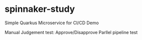 # spinnaker-study
Simple Quarkus Microservice for CI/CD Demo

Manual Judgement test: Approve/Disapprove
Parllel pipeline test
